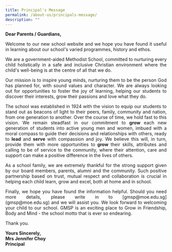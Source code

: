 ```yaml
---
title: Principal's Message
permalink: /about-us/principals-message/
description: ""
---
```

**Dear Parents / Guardians,**

<p style="text-align: justify;">Welcome to&nbsp;our new school website and we hope you have found it useful in learning about our school's varied programmes, history and ethos.  
  
</p><p style="text-align: justify;">We are a government-aided Methodist School, committed to nurturing every child holistically in a safe and inclusive Christian environment where the child's well-being is at the centre of all that we do.  
  
</p><p style="text-align: justify;">Our mission is to inspire young minds, nurturing them to be the person God has planned for, with sound values and character. We are always looking out for opportunities to foster the joy of learning, helping our students to discover their interests, grow their passions and love what they do.  
  
</p><p style="text-align: justify;">The school was established in 1924 with the vision to equip our students to stand out as beacons of light to their peers, family, community and nation, from one generation to another. Over the course of time, we hold fast to this vision. We remain steadfast in our commitment to&nbsp;<b>grow</b>&nbsp;each new generation of students into active young men and women, imbued with a moral compass to guide their decisions and relationships with others, ready to&nbsp;<b>lead</b>&nbsp;and&nbsp;<b>serve</b>&nbsp;with compassion and joy. We believe this will, in turn, provide them with more opportunities to&nbsp;<b>grow</b>&nbsp;their skills, attributes and calling to be of service to the community, where their attention, care and support can make a positive difference in the lives of others.  
  
</p><p style="text-align: justify;">As a school family, we are extremely thankful for the strong support given by our board members, parents, alumni and the community. Such positive partnership based on trust, mutual respect and collaboration is crucial in helping each child learn, grow and excel, both at home and in school.  
  
</p><p style="text-align: justify;">Finally, we hope you have found the information helpful. Should you need more details, please write in to&nbsp;[gmsp@moe.edu.sg](gmsp@moe.edu.sg)&nbsp;and we will assist you. We look forward to welcoming your child to our school. GMSP is an exciting place to Grow in Friendship, Body and Mind - the school motto that is ever so endearing.  <br>
  
Thank you.  <br>

<b>Yours Sincerely,</b><br>
<b>Mrs Jennifer Choy</b> <br>
<b>Principal</b></p>